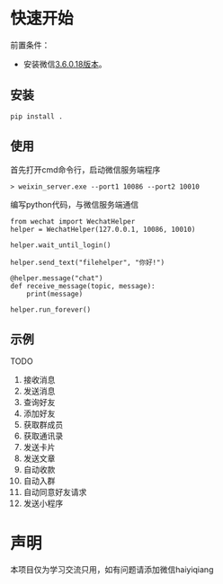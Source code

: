 # 快速开始
前置条件：
* 安装微信[3.6.0.18版本](https://115.com/s/sw6vkz733g3?password=d460)。

## 安装
```
pip install .
```

## 使用
首先打开cmd命令行，启动微信服务端程序
```
> weixin_server.exe --port1 10086 --port2 10010
```

编写python代码，与微信服务端通信

```
from wechat import WechatHelper
helper = WechatHelper(127.0.0.1, 10086, 10010)

helper.wait_until_login()

helper.send_text("filehelper", "你好!")

@helper.message("chat")
def receive_message(topic, message):
    print(message)

helper.run_forever()

```

## 示例
TODO 
1. 接收消息
2. 发送消息
3. 查询好友
4. 添加好友
5. 获取群成员
6. 获取通讯录
7. 发送卡片
8. 发送文章
9. 自动收款
10. 自动入群
11. 自动同意好友请求
12. 发送小程序

# 声明
本项目仅为学习交流只用，如有问题请添加微信haiyiqiang
